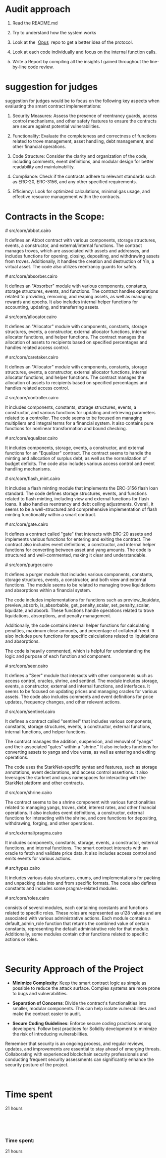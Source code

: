 # Audit approach

1.  Read the README.md
    
2.  Try to understand how the system works
    
3.  Look at the  <ins>Opus</ins>  repo to get a better idea of the protocol.
    
4.  Look at each code individually and focus on the internal function calls.
    
5.  Write a Report by compiling all the insights I gained throughout the line-by-line code review.
    

# suggestion for judges

suggestion for judges would be to focus on the following key aspects when evaluating the smart contract implementations:

1.  Security Measures: Assess the presence of reentrancy guards, access control mechanisms, and other safety features to ensure the contracts are secure against potential vulnerabilities.
    
2.  Functionality: Evaluate the completeness and correctness of functions related to trove management, asset handling, debt management, and other financial operations.
    
3.  Code Structure: Consider the clarity and organization of the code, including comments, event definitions, and modular design for better readability and maintainability.
    
4.  Compliance: Check if the contracts adhere to relevant standards such as ERC-20, ERC-3156, and any other specified requirements.
    
5.  Efficiency: Look for optimized calculations, minimal gas usage, and effective resource management within the contracts.
    

# Contracts in the Scope:

\# src/core/abbot.cairo

It defines an Abbot contract with various components, storage structures, events, a constructor, and external/internal functions. The contract manages troves, which are associated with assets and addresses, and includes functions for opening, closing, depositing, and withdrawing assets from troves. Additionally, it handles the creation and destruction of Yin, a virtual asset. The code also utilizes reentrancy guards for safety.

\# src/core/absorber.cairo

It defines an "Absorber" module with various components, constants, storage structures, events, and functions. The contract handles operations related to providing, removing, and reaping assets, as well as managing rewards and epochs. It also includes internal helper functions for accounting, updating, and transferring assets.

\# src/core/allocator.cairo

It defines an "Allocator" module with components, constants, storage structures, events, a constructor, external allocator functions, internal allocator functions, and helper functions. The contract manages the allocation of assets to recipients based on specified percentages and handles related access control.

\# src/core/caretaker.cairo

It defines an "Allocator" module with components, constants, storage structures, events, a constructor, external allocator functions, internal allocator functions, and helper functions. The contract manages the allocation of assets to recipients based on specified percentages and handles related access control.

\# src/core/controller.cairo

It includes components, constants, storage structures, events, a constructor, and various functions for updating and retrieving parameters related to a controller. The code seems to be focused on managing multipliers and integral terms for a financial system. It also contains pure functions for nonlinear transformation and bound checking.

\# src/core/equalizer.cairo

It includes components, storage, events, a constructor, and external functions for an "Equalizer" contract. The contract seems to handle the minting and allocation of surplus debt, as well as the normalization of budget deficits. The code also includes various access control and event handling mechanisms.

\# src/core/flash\_mint.cairo

It includes a flash minting module that implements the ERC-3156 flash loan standard. The code defines storage structures, events, and functions related to flash minting, including view and external functions for flash loans. It also handles reentrancy and debt ceiling adjustments. Overall, it seems to be a well-structured and comprehensive implementation of flash minting functionality within a smart contract.

\# src/core/gate.cairo

It defines a contract called "gate" that interacts with ERC-20 assets and implements various functions for entering and exiting the contract. The contract also includes event definitions, a constructor, and internal helper functions for converting between asset and yang amounts. The code is structured and well-commented, making it clear and understandable.

\# src/core/purger.cairo

It defines a purger module that includes various components, constants, storage structures, events, a constructor, and both view and external functions. The module seems to be related to managing trove liquidations and absorptions within a financial system.

The code includes implementations for functions such as preview\_liquidate, preview\_absorb, is\_absorbable, get\_penalty\_scalar, set\_penalty\_scalar, liquidate, and absorb. These functions handle operations related to trove liquidations, absorptions, and penalty management.

Additionally, the code contains internal helper functions for calculating penalties, maximum close amounts, and percentage of collateral freed. It also includes pure functions for specific calculations related to liquidations and absorptions.

The code is heavily commented, which is helpful for understanding the logic and purpose of each function and component.

\# src/core/seer.cairo

It defines a "Seer" module that interacts with other components such as access control, oracles, shrine, and sentinel. The module includes storage, events, a constructor, external and internal functions, and interfaces. It seems to be focused on updating prices and managing oracles for various assets. The code also includes comments and event definitions for price updates, frequency changes, and other relevant actions.

\# src/core/sentinel.cairo

It defines a contract called "sentinel" that includes various components, constants, storage structures, events, a constructor, external functions, internal functions, and helper functions.

The contract manages the addition, suspension, and removal of "yangs" and their associated "gates" within a "shrine." It also includes functions for converting assets to yangs and vice versa, as well as entering and exiting operations.

The code uses the StarkNet-specific syntax and features, such as storage annotations, event declarations, and access control assertions. It also leverages the starknet and opus namespaces for interacting with the StarkNet platform and other contracts.

\# src/core/shrine.cairo

The contract seems to be a shrine component with various functionalities related to managing yangs, troves, debt, interest rates, and other financial operations. It also includes event definitions, a constructor, external functions for interacting with the shrine, and core functions for depositing, withdrawing, forging, and other operations.

\# src/external/pragma.cairo

It includes components, constants, storage, events, a constructor, external functions, and internal functions. The smart contract interacts with an oracle to fetch and validate price data. It also includes access control and emits events for various actions.

\# src/types.cairo

It includes various data structures, enums, and implementations for packing and unpacking data into and from specific formats. The code also defines constants and includes some pragma-related modules.

\# src/core/roles.cairo

consists of several modules, each containing constants and functions related to specific roles. These roles are represented as u128 values and are associated with various administrative actions. Each module contains a default\_admin\_role function that returns the combined value of certain constants, representing the default administrative role for that module. Additionally, some modules contain other functions related to specific actions or roles.

&nbsp;

# Security Approach of the Project

- **Minimize Complexity**: Keep the smart contract logic as simple as possible to reduce the attack surface. Complex systems are more prone to bugs and vulnerabilities.
    
- **Separation of Concerns**: Divide the contract's functionalities into smaller, modular components. This can help isolate vulnerabilities and make the contract easier to audit.
    
- **Secure Coding Guidelines**: Enforce secure coding practices among developers. Follow best practices for Solidity development to minimize the risk of introducing vulnerabilities.
    

Remember that security is an ongoing process, and regular reviews, updates, and improvements are essential to stay ahead of emerging threats. Collaborating with experienced blockchain security professionals and conducting frequent security assessments can significantly enhance the security posture of the project.

&nbsp;

# Time spent

21 hours

&nbsp;

&nbsp;

### Time spent:
21 hours